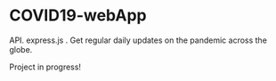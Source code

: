 # COVID19-webApp

API. express.js .  Get regular daily updates on the pandemic across the globe.

Project in progress!
